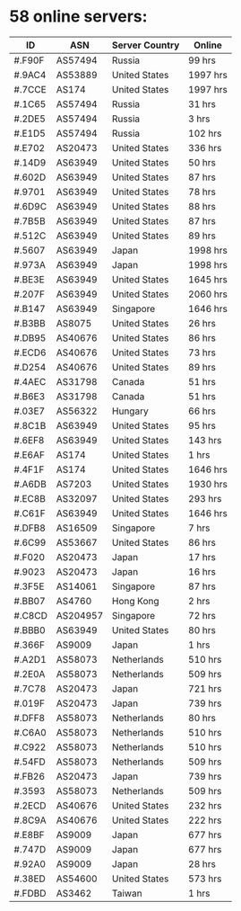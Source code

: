 # 58 online servers:

| ID | ASN | Server Country | Online |
| ------ | ------ | ------ | ------ |
| #.F90F | AS57494 | Russia | 99 hrs |
| #.9AC4 | AS53889 | United States | 1997 hrs |
| #.7CCE | AS174 | United States | 1997 hrs |
| #.1C65 | AS57494 | Russia | 31 hrs |
| #.2DE5 | AS57494 | Russia | 3 hrs |
| #.E1D5 | AS57494 | Russia | 102 hrs |
| #.E702 | AS20473 | United States | 336 hrs |
| #.14D9 | AS63949 | United States | 50 hrs |
| #.602D | AS63949 | United States | 87 hrs |
| #.9701 | AS63949 | United States | 78 hrs |
| #.6D9C | AS63949 | United States | 88 hrs |
| #.7B5B | AS63949 | United States | 87 hrs |
| #.512C | AS63949 | United States | 89 hrs |
| #.5607 | AS63949 | Japan | 1998 hrs |
| #.973A | AS63949 | Japan | 1998 hrs |
| #.BE3E | AS63949 | United States | 1645 hrs |
| #.207F | AS63949 | United States | 2060 hrs |
| #.B147 | AS63949 | Singapore | 1646 hrs |
| #.B3BB | AS8075 | United States | 26 hrs |
| #.DB95 | AS40676 | United States | 86 hrs |
| #.ECD6 | AS40676 | United States | 73 hrs |
| #.D254 | AS40676 | United States | 89 hrs |
| #.4AEC | AS31798 | Canada | 51 hrs |
| #.B6E3 | AS31798 | Canada | 51 hrs |
| #.03E7 | AS56322 | Hungary | 66 hrs |
| #.8C1B | AS63949 | United States | 95 hrs |
| #.6EF8 | AS63949 | United States | 143 hrs |
| #.E6AF | AS174 | United States | 1 hrs |
| #.4F1F | AS174 | United States | 1646 hrs |
| #.A6DB | AS7203 | United States | 1930 hrs |
| #.EC8B | AS32097 | United States | 293 hrs |
| #.C61F | AS63949 | United States | 1646 hrs |
| #.DFB8 | AS16509 | Singapore | 7 hrs |
| #.6C99 | AS53667 | United States | 86 hrs |
| #.F020 | AS20473 | Japan | 17 hrs |
| #.9023 | AS20473 | Japan | 16 hrs |
| #.3F5E | AS14061 | Singapore | 87 hrs |
| #.BB07 | AS4760 | Hong Kong | 2 hrs |
| #.C8CD | AS204957 | Singapore | 72 hrs |
| #.BBB0 | AS63949 | United States | 80 hrs |
| #.366F | AS9009 | Japan | 1 hrs |
| #.A2D1 | AS58073 | Netherlands | 510 hrs |
| #.2E0A | AS58073 | Netherlands | 509 hrs |
| #.7C78 | AS20473 | Japan | 721 hrs |
| #.019F | AS20473 | Japan | 739 hrs |
| #.DFF8 | AS58073 | Netherlands | 80 hrs |
| #.C6A0 | AS58073 | Netherlands | 510 hrs |
| #.C922 | AS58073 | Netherlands | 510 hrs |
| #.54FD | AS58073 | Netherlands | 509 hrs |
| #.FB26 | AS20473 | Japan | 739 hrs |
| #.3593 | AS58073 | Netherlands | 509 hrs |
| #.2ECD | AS40676 | United States | 232 hrs |
| #.8C9A | AS40676 | United States | 222 hrs |
| #.E8BF | AS9009 | Japan | 677 hrs |
| #.747D | AS9009 | Japan | 677 hrs |
| #.92A0 | AS9009 | Japan | 28 hrs |
| #.38ED | AS54600 | United States | 573 hrs |
| #.FDBD | AS3462 | Taiwan | 1 hrs |

